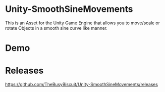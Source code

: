 # Unity-SmoothSineMovements

This is an Asset for the Unity Game Engine that allows you to move/scale or rotate Objects
in a smooth sine curve like manner.

# Demo

# Releases
https://github.com/TheBusyBiscuit/Unity-SmoothSineMovements/releases
